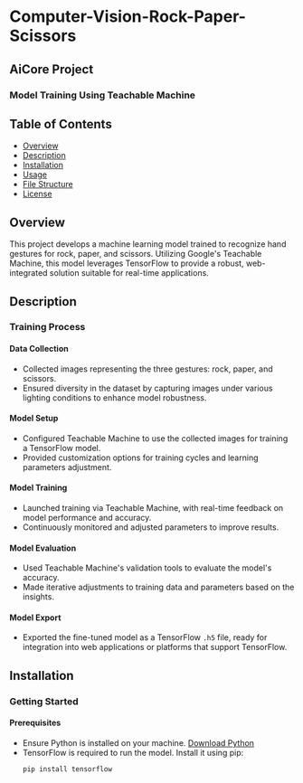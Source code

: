 # Computer-Vision-Rock-Paper-Scissors

## AiCore Project

### Model Training Using Teachable Machine

## Table of Contents
- [Overview](#overview)
- [Description](#description)
- [Installation](#installation)
- [Usage](#usage)
- [File Structure](#file-structure)
- [License](#license)

## Overview
This project develops a machine learning model trained to recognize hand gestures for rock, paper, and scissors. Utilizing Google's Teachable Machine, this model leverages TensorFlow to provide a robust, web-integrated solution suitable for real-time applications.

## Description

### Training Process

#### Data Collection
- Collected images representing the three gestures: rock, paper, and scissors.
- Ensured diversity in the dataset by capturing images under various lighting conditions to enhance model robustness.

#### Model Setup
- Configured Teachable Machine to use the collected images for training a TensorFlow model.
- Provided customization options for training cycles and learning parameters adjustment.

#### Model Training
- Launched training via Teachable Machine, with real-time feedback on model performance and accuracy.
- Continuously monitored and adjusted parameters to improve results.

#### Model Evaluation
- Used Teachable Machine's validation tools to evaluate the model's accuracy.
- Made iterative adjustments to training data and parameters based on the insights.

#### Model Export
- Exported the fine-tuned model as a TensorFlow `.h5` file, ready for integration into web applications or platforms that support TensorFlow.

## Installation

### Getting Started

#### Prerequisites
- Ensure Python is installed on your machine. [Download Python](https://www.python.org/downloads/)
- TensorFlow is required to run the model. Install it using pip:
  ```bash
  pip install tensorflow
